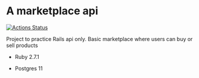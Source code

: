 # A marketplace api

[![Actions Status](https://github.com/Paulo-Rodrigues/mkt_place_api/workflows/CI/badge.svg)](https://github.com/Paulo-Rodrigues/mkt_place_api/actions)

Project to practice Rails api only.
Basic marketplace where users can buy or sell products

* Ruby 2.7.1

* Postgres 11

